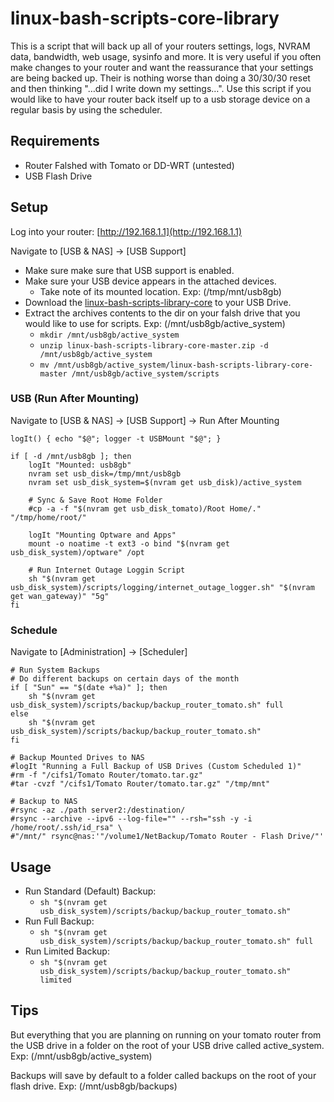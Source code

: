 linux-bash-scripts-core-library
===============================
This is a script that will back up all of your routers settings, logs, NVRAM data, bandwidth, web usage, sysinfo and more. It is very useful if you often make changes to your router and want the reassurance that your settings are being backed up. Their is nothing worse than doing a 30/30/30 reset and then thinking "…did I write down my settings…". Use this script if you would like to have your router back itself up to a usb storage device on a regular basis by using the scheduler.

Requirements
------------
* Router Falshed with Tomato or DD-WRT (untested)
* USB Flash Drive

Setup
-----
Log into your router: [http://192.168.1.1](http://192.168.1.1)

Navigate to [USB & NAS] -> [USB Support]
* Make sure make sure that USB support is enabled.
* Make sure your USB device appears in the attached devices.
	* Take note of its mounted location. Exp: (/tmp/mnt/usb8gb)
* Download the [linux-bash-scripts-library-core](https://github.com/AustinSaintAubin/linux-bash-scripts-library-core.git) to your USB Drive.
* Extract the archives contents to the dir on your falsh drive that you would like to use for scripts. Exp: (/mnt/usb8gb/active_system)
	* ```mkdir /mnt/usb8gb/active_system```
	* ```unzip linux-bash-scripts-library-core-master.zip -d /mnt/usb8gb/active_system```
	* ```mv /mnt/usb8gb/active_system/linux-bash-scripts-library-core-master /mnt/usb8gb/active_system/scripts```
 
### USB (Run After Mounting)
Navigate to [USB & NAS] -> [USB Support] -> Run After Mounting

```
logIt() { echo "$@"; logger -t USBMount "$@"; }

if [ -d /mnt/usb8gb ]; then
	logIt "Mounted: usb8gb"
	nvram set usb_disk=/tmp/mnt/usb8gb
	nvram set usb_disk_system=$(nvram get usb_disk)/active_system
	
	# Sync & Save Root Home Folder
	#cp -a -f "$(nvram get usb_disk_tomato)/Root Home/." "/tmp/home/root/"
	
	logIt "Mounting Optware and Apps"
	mount -o noatime -t ext3 -o bind "$(nvram get usb_disk_system)/optware" /opt
	
	# Run Internet Outage Loggin Script
	sh "$(nvram get usb_disk_system)/scripts/logging/internet_outage_logger.sh" "$(nvram get wan_gateway)" "5g"
fi
```

### Schedule
Navigate to [Administration] -> [Scheduler]

```
# Run System Backups
# Do different backups on certain days of the month
if [ "Sun" == "$(date +%a)" ]; then
	sh "$(nvram get usb_disk_system)/scripts/backup/backup_router_tomato.sh" full
else
	sh "$(nvram get usb_disk_system)/scripts/backup/backup_router_tomato.sh"
fi

# Backup Mounted Drives to NAS
#logIt "Running a Full Backup of USB Drives (Custom Scheduled 1)"
#rm -f "/cifs1/Tomato Router/tomato.tar.gz"
#tar -cvzf "/cifs1/Tomato Router/tomato.tar.gz" "/tmp/mnt"

# Backup to NAS
#rsync -az ./path server2:/destination/
#rsync --archive --ipv6 --log-file="" --rsh="ssh -y -i /home/root/.ssh/id_rsa" \
#"/mnt/" rsync@nas:'"/volume1/NetBackup/Tomato Router - Flash Drive/"'
```

Usage
-----
* Run Standard (Default) Backup:
	* ``sh "$(nvram get usb_disk_system)/scripts/backup/backup_router_tomato.sh"``
* Run Full Backup:
	* ``sh "$(nvram get usb_disk_system)/scripts/backup/backup_router_tomato.sh" full``
* Run Limited Backup:
	* ``sh "$(nvram get usb_disk_system)/scripts/backup/backup_router_tomato.sh" limited``

Tips
----
But everything that you are planning on running on your tomato router from the USB drive in a folder on the root of your USB drive called active_system. Exp: (/mnt/usb8gb/active_system)

Backups will save by default to a folder called backups on the root of your flash drive. Exp: (/mnt/usb8gb/backups)
